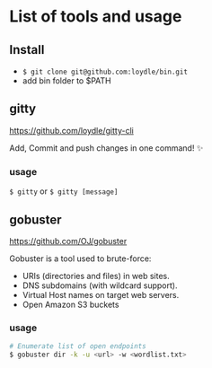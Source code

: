 # List of tools and usage

## Install

- `$ git clone git@github.com:loydle/bin.git`
-  add bin folder to $PATH


## gitty

https://github.com/loydle/gitty-cli

 Add, Commit and push changes in one command! :sparkles:

### usage

`$ gitty` or `$ gitty [message]`

## gobuster

https://github.com/OJ/gobuster

Gobuster is a tool used to brute-force:
- URIs (directories and files) in web sites.
- DNS subdomains (with wildcard support).
- Virtual Host names on target web servers.
- Open Amazon S3 buckets

### usage

```bash
# Enumerate list of open endpoints
$ gobuster dir -k -u <url> -w <wordlist.txt>
``` 
